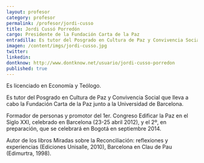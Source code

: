 ```yaml
---
layout: profesor
category: profesor
permalink: /profesor/jordi-cusso
title: Jordi Cussó Porredón
cargo: Presidente de la Fundación Carta de la Paz
entradilla: Es tutor del Posgrado en Cultura de Paz y Convivencia Social que lleva a cabo la Fundación Carta de la Paz junto a la Universidad de Barcelona.
imagen: /content/imgs/jordi-cusso.jpg
twitter:
linkedin:
dontknow: http://www.dontknow.net/usuario/jordi-cusso-porredon
published: true
---
```


Es licenciado en Economía y Teólogo.

Es tutor del Posgrado en Cultura de Paz y Convivencia Social que lleva a cabo la Fundación Carta de la Paz junto a la Universidad de Barcelona.

Formador de personas y promotor del 1er. Congreso Edificar la Paz en el Siglo XXI, celebrado en Barcelona (23-25 abril 2012), y el 2º, en preparación, que se celebrará en Bogotá en septiembre 2014.

Autor de los libros Miradas sobre la Reconciliación: reflexiones y experiencias (Ediciones Unisalle, 2010), Barcelona en Clau de Pau (Edimurtra, 1998).
